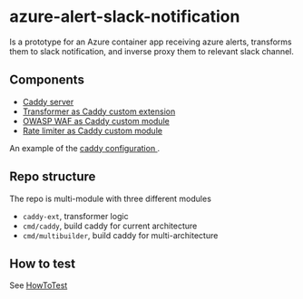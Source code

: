 # azure-alert-slack-notification

Is a prototype for an Azure container app receiving azure alerts, transforms them to slack notification, and inverse proxy them to relevant slack channel.

## Components

- [Caddy server](https://github.com/caddyserver/caddy)
- [Transformer as Caddy custom extension](https://caddyserver.com/docs/extending-caddy)
- [OWASP WAF as Caddy custom module](https://caddyserver.com/docs/modules/http.handlers.waf#github.com/corazawaf/coraza-caddy)
- [Rate limiter as Caddy custom module](https://caddyserver.com/docs/modules/http.handlers.rate_limit#github.com/mholt/caddy-ratelimit)

An example of the [caddy configuration ](./Caddyfile).

## Repo structure

The repo is multi-module with three different modules

- `caddy-ext`, transformer logic
- `cmd/caddy`, build caddy for current architecture
- `cmd/multibuilder`, build caddy for multi-architecture

## How to test

See [HowToTest](./HowToTest.md)
